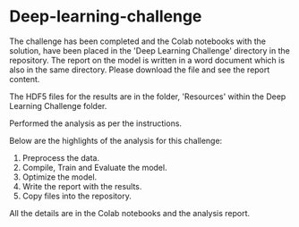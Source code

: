 # Deep-learning-challenge

The challenge has been completed and the Colab notebooks with the solution, have been placed in the 'Deep Learning Challenge' directory in the repository. The report on the model is written in a word document which is also in the same directory. Please download the file and see the report content.

The HDF5 files for the results are in the folder, 'Resources' within the Deep Learning Challenge folder.

Performed the analysis as per the instructions.

Below are the highlights of the analysis for this challenge:

1. Preprocess the data.
2. Compile, Train and Evaluate the model.
3. Optimize the model.
4. Write the report with the results.
5. Copy files into the repository.

All the details are in the Colab notebooks and the analysis report. 
